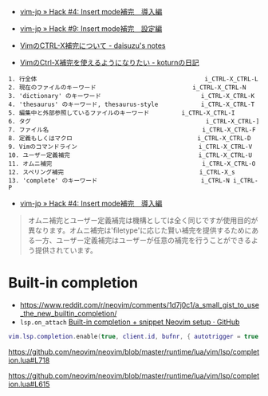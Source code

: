 - [vim-jp » Hack #4: Insert mode補完　導入編](https://vim-jp.org/vim-users-jp/2009/05/01/Hack-4.html)
- [vim-jp » Hack #9: Insert mode補完　設定編](https://vim-jp.org/vim-users-jp/2009/05/11/Hack-9.html)
- [VimのCTRL-X補完について - daisuzu's notes](https://daisuzu.hatenablog.com/entry/2015/12/05/002129)

- [VimのCtrl-X補完を使えるようになりたい - koturnの日記](https://koturn.hatenablog.com/entry/2018/02/10/170000)

```
1. 行全体                                               i_CTRL-X_CTRL-L
2. 現在のファイルのキーワード                           i_CTRL-X_CTRL-N
3. 'dictionary' のキーワード                            i_CTRL-X_CTRL-K
4. 'thesaurus' のキーワード, thesaurus-style            i_CTRL-X_CTRL-T
5. 編集中と外部参照しているファイルのキーワード         i_CTRL-X_CTRL-I
6. タグ                                                 i_CTRL-X_CTRL-]
7. ファイル名                                           i_CTRL-X_CTRL-F
8. 定義もしくはマクロ                                   i_CTRL-X_CTRL-D
9. Vimのコマンドライン                                  i_CTRL-X_CTRL-V
10. ユーザー定義補完                                    i_CTRL-X_CTRL-U
11. オムニ補完                                          i_CTRL-X_CTRL-O
12. スペリング補完                                      i_CTRL-X_s
13. 'complete' のキーワード                             i_CTRL-N i_CTRL-P
```

- [vim-jp &raquo; Hack #4: Insert mode補完　導入編](https://vim-jp.org/vim-users-jp/2009/05/01/Hack-4.html)

> オムニ補完とユーザー定義補完は機構としては全く同じですが使用目的が異なります。オムニ補完は'filetype'に応じた賢い補完を提供するためにある一方、ユーザー定義補完はユーザーが任意の補完を行うことができるよう提供されています。

# Built-in completion

- https://www.reddit.com/r/neovim/comments/1d7j0c1/a_small_gist_to_use_the_new_builtin_completion/
- `lsp.on_attach` [Built-in completion + snippet Neovim setup · GitHub](https://gist.github.com/MariaSolOs/2e44a86f569323c478e5a078d0cf98cc)

```lua
vim.lsp.completion.enable(true, client.id, bufnr, { autotrigger = true })
```

https://github.com/neovim/neovim/blob/master/runtime/lua/vim/lsp/completion.lua#L718

https://github.com/neovim/neovim/blob/master/runtime/lua/vim/lsp/completion.lua#L615
